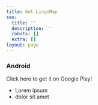 ```yaml
---
title: Get LingoMap
seo:
  title: ''
  description: ''
  robots: []
  extra: []
layout: page
---
```

### Android

Click here to get it on Google Play!

*   Lorem ipsum
*   dolor sit amet
